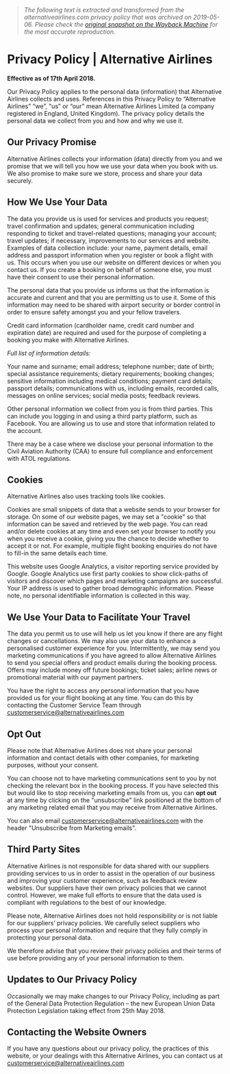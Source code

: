 > *The following text is extracted and transformed from the alternativeairlines.com privacy policy that was archived on 2019-05-06. Please check the [original snapshot on the Wayback Machine](https://web.archive.org/web/20190506161607id_/https%3A//www.alternativeairlines.com/privacy) for the most accurate reproduction.*

# Privacy Policy | Alternative Airlines

**Effective as of 17th April 2018.**

Our Privacy Policy applies to the personal data (information) that Alternative Airlines collects and uses. References in this Privacy Policy to “Alternative Airlines” “we”, “us” or “our” mean Alternative Airlines Limited (a company registered in England, United Kingdom). The privacy policy details the personal data we collect from you and how and why we use it. 

## Our Privacy Promise

Alternative Airlines collects your information (data) directly from you and we promise that we will tell you how we use your data when you book with us. We also promise to make sure we store, process and share your data securely.

## How We Use Your Data

The data you provide us is used for services and products you request; travel confirmation and updates; general communication including responding to ticket and travel-related questions; managing your account; travel updates; if necessary, improvements to our services and website. Examples of data collection include: your name, payment details, email address and passport information when you register or book a flight with us. This occurs when you use our website on different devices or when you contact us. If you create a booking on behalf of someone else, you must have their consent to use their personal information.

The personal data that you provide us informs us that the information is accurate and current and that you are permitting us to use it. Some of this information may need to be shared with airport security or border control in order to ensure safety amongst you and your fellow travelers. 

Credit card information (cardholder name, credit card number and expiration date) are required and used for the purpose of completing a booking you make with Alternative Airlines. 

_Full list of information details:_

Your name and surname; email address; telephone number; date of birth; special assistance requirements; dietary requirements; booking changes; sensitive information including medical conditions; payment card details; passport details; communications with us, including emails, recorded calls, messages on online services; social media posts; feedback reviews. 

Other personal information we collect from you is from third parties. This can include you logging in and using a third party platform, such as Facebook. You are allowing us to use and store that information related to the account.

There may be a case where we disclose your personal information to the Civil Aviation Authority (CAA) to ensure full compliance and enforcement with ATOL regulations.

## Cookies

Alternative Airlines also uses tracking tools like cookies.

Cookies are small snippets of data that a website sends to your browser for storage. On some of our website pages, we may set a "cookie" so that information can be saved and retrieved by the web page. You can read and/or delete cookies at any time and even set your browser to notify you when you receive a cookie, giving you the chance to decide whether to accept it or not. For example, multiple flight booking enquiries do not have to fill-in the same details each time.

This website uses Google Analytics, a visitor reporting service provided by Google. Google Analytics use first party cookies to show click-paths of visitors and discover which pages and marketing campaigns are successful. Your IP address is used to gather broad demographic information. Please note, no personal identifiable information is collected in this way.

## We Use Your Data to Facilitate Your Travel

The data you permit us to use will help us let you know if there are any flight changes or cancellations. We may also use your data to enhance a personalised customer experience for you. Intermittently, we may send you marketing communications if you have agreed to allow Alternative Airlines to send you special offers and product emails during the booking process. Offers may include money off future bookings; ticket sales; airline news or promotional material with our payment partners.

You have the right to access any personal information that you have provided us for your flight booking at any time. You can do this by contacting the Customer Service Team through [customerservice@alternativeairlines.com](mailto:customerservice@alternativeairlines.com)

## Opt Out

Please note that Alternative Airlines does not share your personal information and contact details with other companies, for marketing purposes, without your consent.

You can choose not to have marketing communications sent to you by not checking the relevant box in the booking process. If you have selected this but would like to stop receiving marketing emails from us, you can **opt out** at any time by clicking on the "unsubscribe" link positioned at the bottom of any marketing related email that you may receive from Alternative Airlines.

You can also email [customerservice@alternativeairlines.com](mailto:customerservice@alternativeairlines.com) with the header "Unsubscribe from Marketing emails".

## Third Party Sites

Alternative Airlines is not responsible for data shared with our suppliers providing services to us in order to assist in the operation of our business and improving your customer experience, such as feedback review websites. Our suppliers have their own privacy policies that we cannot control. However, we make full efforts to ensure that the data used is compliant with regulations to the best of our knowledge.

Please note, Alternative Airlines does not hold responsibility or is not liable for our suppliers’ privacy policies. We carefully select suppliers who process your personal information and require that they fully comply in protecting your personal data. 

We therefore advise that you review their privacy policies and their terms of use before providing any of your personal information to them.

## Updates to Our Privacy Policy

Occasionally we may make changes to our Privacy Policy, including as part of the General Data Protection Regulation – the new European Union Data Protection Legislation taking effect from 25th May 2018.

## Contacting the Website Owners

If you have any questions about our privacy policy, the practices of this website, or your dealings with this Alternative Airlines, you can contact us at [customerservice@alternativeairlines.com](mailto:customerservice@alternativeairlines.com)
